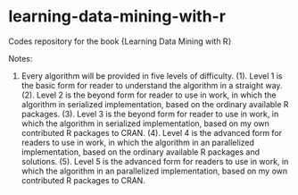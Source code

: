 # learning-data-mining-with-r
Codes repository for the book {Learning Data Mining with R}

Notes: 
1. Every algorithm will be provided in five levels of difficulty. 
(1). Level 1 is the basic form for reader to understand the algorithm in a straight way.
(2). Level 2 is the beyond form for reader to use in work, in which the algorithm in serialized implementation, based on the ordinary available R packages.
(3). Level 3 is the beyond form for reader to use in work, in which the algorithm in serialized implementation, based on my own contributed R packages to CRAN.
(4). Level 4 is the advanced form for readers to use in work, in which the algorithm in an parallelized implementation, based on the ordinary available R packages and solutions.
(5). Level 5 is the advanced form for readers to use in work, in which the algorithm in an parallelized implementation, based on my own contributed R packages to CRAN.

